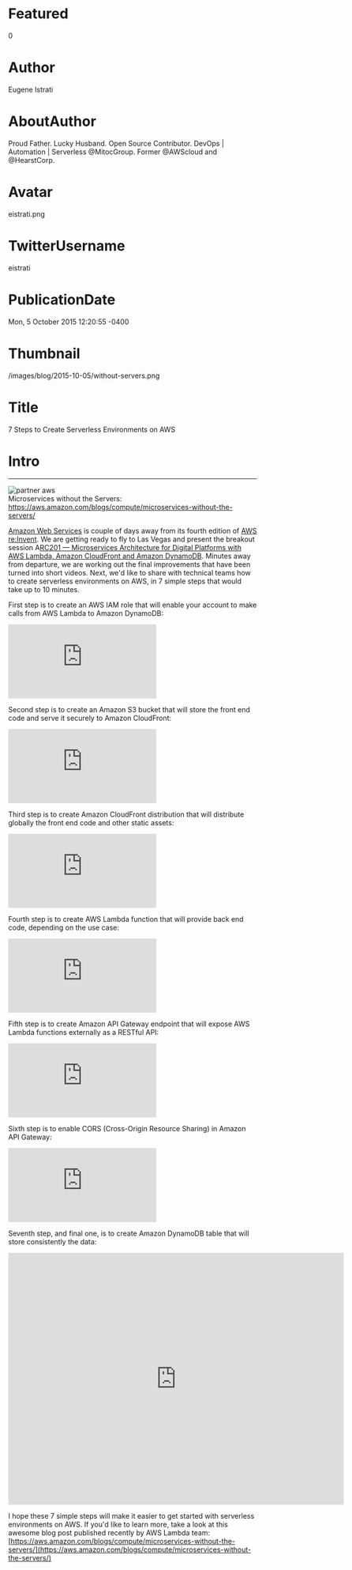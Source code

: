 # Featured
0

# Author
Eugene Istrati

# AboutAuthor
Proud Father. Lucky Husband. Open Source Contributor. DevOps | Automation | Serverless @MitocGroup. Former @AWScloud and @HearstCorp.

# Avatar
eistrati.png

# TwitterUsername
eistrati

# PublicationDate
Mon, 5 October 2015 12:20:55 -0400

# Thumbnail
/images/blog/2015-10-05/without-servers.png

# Title
7 Steps to Create Serverless Environments on AWS

# Intro

---

<div class="padd25px">
    <img src="/images/blog/2015-10-05/without-servers.png" alt="partner aws" />
    <div class="center img-description">Microservices without the Servers:
      <a href="https://aws.amazon.com/blogs/compute/microservices-without-the-servers/">https://aws.amazon.com/blogs/compute/microservices-without-the-servers/</a>
    </div>
</div>

[Amazon Web Services](https://aws.amazon.com/) is couple of days away from its fourth edition of [AWS re:Invent](https://reinvent.awsevents.com/). We are getting ready to fly to Las Vegas and present the breakout session A[RC201 — Microservices Architecture for Digital Platforms with AWS Lambda, Amazon CloudFront and Amazon DynamoDB](https://www.portal.reinvent.awsevents.com/connect/sessionDetail.ww?SESSION_ID=1646&tclass=popup). Minutes away from departure, we are working out the final improvements that have been turned into short videos. Next, we'd like to share with technical teams how to create serverless environments on AWS, in 7 simple steps that would take up to 10 minutes.

First step is to create an AWS IAM role that will enable your account to make calls from AWS Lambda to Amazon DynamoDB:

<div class="iframe-container">
  <iframe src="https://www.youtube.com/embed/KKp4G7ELE80" frameborder="0" allow="accelerometer; autoplay; encrypted-media; gyroscope; picture-in-picture" allowfullscreen></iframe>
</div>

Second step is to create an Amazon S3 bucket that will store the front end code and serve it securely to Amazon CloudFront:

<div class="iframe-container">
  <iframe src="https://www.youtube.com/embed/W_X6xb2ZZHA" frameborder="0" allow="accelerometer; autoplay; encrypted-media; gyroscope; picture-in-picture" allowfullscreen></iframe>
</div>

Third step is to create Amazon CloudFront distribution that will distribute globally the front end code and other static assets:

<div class="iframe-container">
  <iframe src="https://www.youtube.com/embed/1IKAHayNGPI" frameborder="0" allow="accelerometer; autoplay; encrypted-media; gyroscope; picture-in-picture" allowfullscreen></iframe>
</div>

Fourth step is to create AWS Lambda function that will provide back end code, depending on the use case:

<div class="iframe-container">
  <iframe src="https://www.youtube.com/embed/dIaCmFu1BfI" frameborder="0" allow="accelerometer; autoplay; encrypted-media; gyroscope; picture-in-picture" allowfullscreen></iframe>
</div>

Fifth step is to create Amazon API Gateway endpoint that will expose AWS Lambda functions externally as a RESTful API:

<div class="iframe-container">
  <iframe src="https://www.youtube.com/embed/aX2-nzlelP4" frameborder="0" allow="accelerometer; autoplay; encrypted-media; gyroscope; picture-in-picture" allowfullscreen></iframe>
</div>

Sixth step is to enable CORS (Cross-Origin Resource Sharing) in Amazon API Gateway:

<div class="iframe-container">
  <iframe src="https://www.youtube.com/embed/NwNsTIF9W_Y" frameborder="0" allow="accelerometer; autoplay; encrypted-media; gyroscope; picture-in-picture" allowfullscreen></iframe>
</div>

Seventh step, and final one, is to create Amazon DynamoDB table that will store consistently the data:

<div class="iframe-container">
  <iframe width="680" height="510" src="https://www.youtube.com/embed/7ciIrFC_hP8" frameborder="0" allow="accelerometer; autoplay; encrypted-media; gyroscope; picture-in-picture" allowfullscreen></iframe>
</div>

I hope these 7 simple steps will make it easier to get started with serverless environments on AWS. If you'd like to learn more, take a look at this awesome blog post published recently by AWS Lambda team: [https://aws.amazon.com/blogs/compute/microservices-without-the-servers/](https://aws.amazon.com/blogs/compute/microservices-without-the-servers/)
